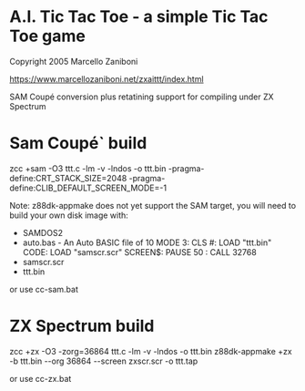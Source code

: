 # A.I. Tic Tac Toe - a simple Tic Tac Toe game

Copyright 2005 Marcello Zaniboni

https://www.marcellozaniboni.net/zxaittt/index.html

SAM Coupé conversion plus retatining support for compiling under ZX Spectrum

# Sam Coupé` build

zcc +sam -O3 ttt.c -lm -v -lndos -o ttt.bin -pragma-define:CRT_STACK_SIZE=2048 -pragma-define:CLIB_DEFAULT_SCREEN_MODE=-1

Note: z88dk-appmake does not yet support the SAM target, you will need to build your own disk image with:
 * SAMDOS2
 * auto.bas - An Auto BASIC file of 10 MODE 3: CLS #: LOAD "ttt.bin" CODE: LOAD "samscr.scr" SCREEN$: PAUSE 50 : CALL 32768
 * samscr.scr
 * ttt.bin

or use cc-sam.bat

# ZX Spectrum build

zcc +zx -O3 -zorg=36864 ttt.c -lm -v -lndos -o ttt.bin 
z88dk-appmake +zx -b ttt.bin --org 36864 --screen zxscr.scr -o ttt.tap

or use cc-zx.bat
